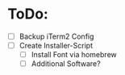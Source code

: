 # ToDo:
- [ ] Backup iTerm2 Config
- [ ] Create Installer-Script
    - [ ] Install Font via homebrew
    - [ ] Additional Software?
